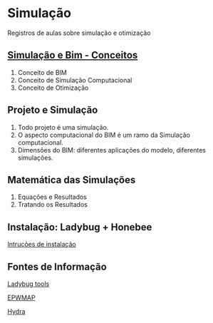 # Simulação

Registros de aulas sobre simulação e otimização

## [Simulação e Bim - Conceitos](.\Conceitos\Simulação_e_BIM.md)

1. Conceito de BIM
1. Conceito de Simulação Computacional
1. Conceito de Otimização

## Projeto e Simulação

1. Todo projeto é uma simulação.
1. O aspecto computacional do BIM é um ramo da Simulação computacional.
1. Dimensões do BIM: diferentes aplicações do modelo, diferentes simulações.

## Matemática das Simulações

1. Equações e Resultados
1. Tratando os Resultados

## Instalação: Ladybug + Honebee

[Intruções de instalação](https://github.com/mostaphaRoudsari/ladybug/wiki/Installation-Instructions)

## Fontes de Informação

[Ladybug tools](https://www.ladybug.tools)

[EPWMAP](https://www.ladybug.tools/epwmap/)

[Hydra](https://hydrashare.github.io/hydra/)
